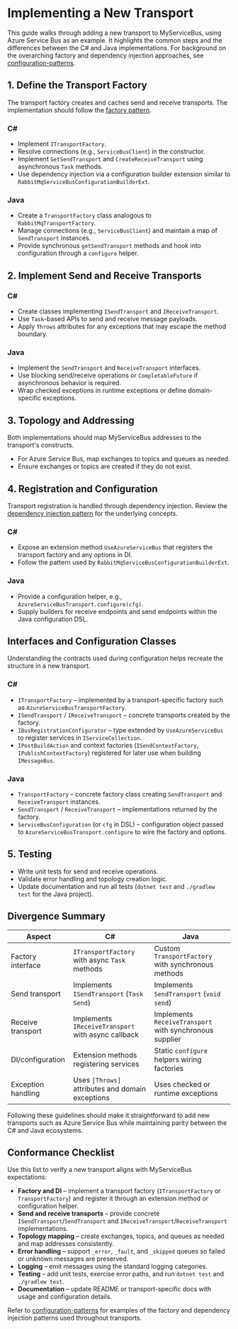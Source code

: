 # Implementing a New Transport

This guide walks through adding a new transport to MyServiceBus, using Azure Service Bus as an example. It highlights the common steps and the differences between the C# and Java implementations. For background on the overarching factory and dependency injection approaches, see [configuration-patterns](../configuration-patterns.md).

## 1. Define the Transport Factory

The transport factory creates and caches send and receive transports. The implementation should follow the [factory pattern](../configuration-patterns.md#factory-pattern).

### C#
- Implement `ITransportFactory`.
- Resolve connections (e.g., `ServiceBusClient`) in the constructor.
- Implement `GetSendTransport` and `CreateReceiveTransport` using asynchronous `Task` methods.
- Use dependency injection via a configuration builder extension similar to `RabbitMqServiceBusConfigurationBuilderExt`.

### Java
- Create a `TransportFactory` class analogous to `RabbitMqTransportFactory`.
- Manage connections (e.g., `ServiceBusClient`) and maintain a map of `SendTransport` instances.
- Provide synchronous `getSendTransport` methods and hook into configuration through a `configure` helper.

## 2. Implement Send and Receive Transports

### C#
- Create classes implementing `ISendTransport` and `IReceiveTransport`.
- Use `Task`-based APIs to send and receive message payloads.
- Apply `Throws` attributes for any exceptions that may escape the method boundary.

### Java
- Implement the `SendTransport` and `ReceiveTransport` interfaces.
- Use blocking send/receive operations or `CompletableFuture` if asynchronous behavior is required.
- Wrap checked exceptions in runtime exceptions or define domain-specific exceptions.

## 3. Topology and Addressing

Both implementations should map MyServiceBus addresses to the transport's constructs.
- For Azure Service Bus, map exchanges to topics and queues as needed.
- Ensure exchanges or topics are created if they do not exist.

## 4. Registration and Configuration

Transport registration is handled through dependency injection. Review the [dependency injection pattern](../configuration-patterns.md#dependency-injection-pattern) for the underlying concepts.

### C#
- Expose an extension method `UseAzureServiceBus` that registers the transport factory and any options in DI.
- Follow the pattern used by `RabbitMqServiceBusConfigurationBuilderExt`.

### Java
- Provide a configuration helper, e.g., `AzureServiceBusTransport.configure(cfg)`.
- Supply builders for receive endpoints and send endpoints within the Java configuration DSL.

## Interfaces and Configuration Classes

Understanding the contracts used during configuration helps recreate the structure in a new transport.

### C#

- `ITransportFactory` – implemented by a transport-specific factory such as `AzureServiceBusTransportFactory`.
- `ISendTransport` / `IReceiveTransport` – concrete transports created by the factory.
- `IBusRegistrationConfigurator` – type extended by `UseAzureServiceBus` to register services in `IServiceCollection`.
- `IPostBuildAction` and context factories (`ISendContextFactory`, `IPublishContextFactory`) registered for later use when building `IMessageBus`.

### Java

- `TransportFactory` – concrete factory class creating `SendTransport` and `ReceiveTransport` instances.
- `SendTransport` / `ReceiveTransport` – implementations returned by the factory.
- `ServiceBusConfiguration` (or `cfg` in DSL) – configuration object passed to `AzureServiceBusTransport.configure` to wire the factory and options.

## 5. Testing

- Write unit tests for send and receive operations.
- Validate error handling and topology creation logic.
- Update documentation and run all tests (`dotnet test` and `./gradlew test` for the Java project).

## Divergence Summary

| Aspect | C# | Java |
| --- | --- | --- |
| Factory interface | `ITransportFactory` with async `Task` methods | Custom `TransportFactory` with synchronous methods |
| Send transport | Implements `ISendTransport` (`Task Send`) | Implements `SendTransport` (`void send`) |
| Receive transport | Implements `IReceiveTransport` with async callback | Implements `ReceiveTransport` with synchronous supplier |
| DI/configuration | Extension methods registering services | Static `configure` helpers wiring factories |
| Exception handling | Uses `[Throws]` attributes and domain exceptions | Uses checked or runtime exceptions |

Following these guidelines should make it straightforward to add new transports such as Azure Service Bus while maintaining parity between the C# and Java ecosystems.

## Conformance Checklist

Use this list to verify a new transport aligns with MyServiceBus expectations:

- **Factory and DI** – implement a transport factory (`ITransportFactory` or `TransportFactory`) and register it through an extension method or configuration helper.
- **Send and receive transports** – provide concrete `ISendTransport`/`SendTransport` and `IReceiveTransport`/`ReceiveTransport` implementations.
- **Topology mapping** – create exchanges, topics, and queues as needed and map addresses consistently.
- **Error handling** – support `_error`, `_fault`, and `_skipped` queues so failed or unknown messages are preserved.
- **Logging** – emit messages using the standard logging categories.
- **Testing** – add unit tests, exercise error paths, and run `dotnet test` and `./gradlew test`.
- **Documentation** – update README or transport-specific docs with usage and configuration details.

Refer to [configuration-patterns](../configuration-patterns.md) for examples of the factory and dependency injection patterns used throughout transports.

